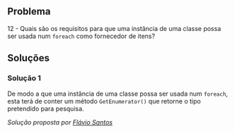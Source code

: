 ## Problema

12 - Quais são os requisitos para que uma instância de uma classe possa ser
usada num `foreach` como fornecedor de itens?

## Soluções

### Solução 1

De modo a que uma instância de uma classe possa ser usada num `foreach`, esta
terá de conter um método `GetEnumerator()` que retorne o tipo pretendido para
pesquisa.

*Solução proposta por [Flávio Santos](https://github.com/fs000)*
